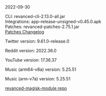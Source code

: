 2022-09-30
  
CLI: revanced-cli-2.13.0-all.jar  
Integrations: app-release-unsigned-v0.45.0.apk  
Patches: revanced-patches-2.75.1.jar  
[Patches Changelog](https://github.com/revanced/revanced-patches/releases/tag/v2.75.1)  

Twitter version: 9.61.0-release.0  

Reddit version: 2022.36.0  

YouTube version: 17.36.37  

Music (arm64-v8a) version: 5.25.51  

Music (arm-v7a) version: 5.25.51  

[revanced-magisk-module repo](https://github.com/j-hc/revanced-magisk-module)
